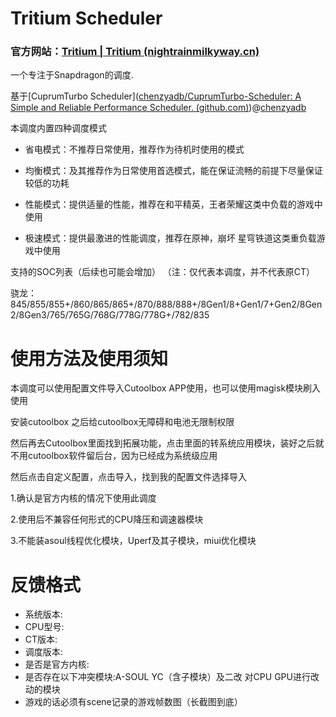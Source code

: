 # Tritium Scheduler

### 官方网站：[Tritium | Tritium (nightrainmilkyway.cn)](https://tritium.nightrainmilkyway.cn/)

一个专注于Snapdragon的调度.

基于[CuprumTurbo Scheduler]([chenzyadb/CuprumTurbo-Scheduler: A Simple and Reliable Performance Scheduler. (github.com)](https://github.com/chenzyadb/CuprumTurbo-Scheduler))@[chenzyadb](https://github.com/chenzyadb)

本调度内置四种调度模式

- 省电模式：不推荐日常使用，推荐作为待机时使用的模式

- 均衡模式：及其推荐作为日常使用首选模式，能在保证流畅的前提下尽量保证较低的功耗

- 性能模式：提供适量的性能，推荐在和平精英，王者荣耀这类中负载的游戏中使用

- 极速模式：提供最激进的性能调度，推荐在原神，崩坏 星穹铁道这类重负载游戏中使用

支持的SOC列表（后续也可能会增加）
（注：仅代表本调度，并不代表原CT）

骁龙：845/855/855+/860/865/865+/870/888/888+/8Gen1/8+Gen1/7+Gen2/8Gen2/8Gen3/765/765G/768G/778G/778G+/782/835

# 使用方法及使用须知

本调度可以使用配置文件导入Cutoolbox APP使用，也可以使用magisk模块刷入使用

安装cutoolbox 之后给cutoolbox无障碍和电池无限制权限

然后再去Cutoolbox里面找到拓展功能，点击里面的转系统应用模块，装好之后就不用cutoolbox软件留后台，因为已经成为系统级应用

然后点击自定义配置，点击导入，找到我的配置文件选择导入

1.确认是官方内核的情况下使用此调度

2.使用后不兼容任何形式的CPU降压和调速器模块

3.不能装asoul线程优化模块，Uperf及其子模块，miui优化模块

# 反馈格式

- 系统版本:
- CPU型号:
- CT版本:
- 调度版本:
- 是否是官方内核:
- 是否存在以下冲突模块:A-SOUL YC（含子模块）及二改 对CPU GPU进行改动的模块
- 游戏的话必须有scene记录的游戏帧数图（长截图到底）

